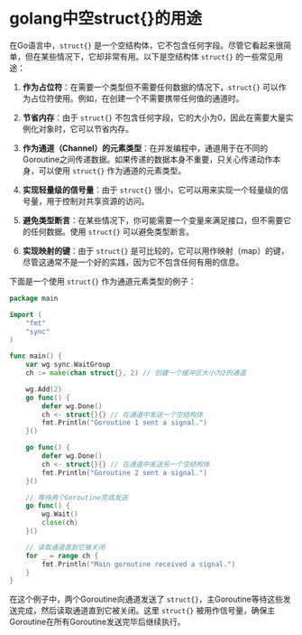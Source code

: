 # golang中空struct{}的用途



在Go语言中，`struct{}` 是一个空结构体，它不包含任何字段。尽管它看起来很简单，但在某些情况下，它却非常有用。以下是空结构体 `struct{}` 的一些常见用途：

1. **作为占位符**：在需要一个类型但不需要任何数据的情况下，`struct{}` 可以作为占位符使用。例如，在创建一个不需要携带任何值的通道时。

2. **节省内存**：由于 `struct{}` 不包含任何字段，它的大小为0，因此在需要大量实例化对象时，它可以节省内存。

3. **作为通道（Channel）的元素类型**：在并发编程中，通道用于在不同的Goroutine之间传递数据。如果传递的数据本身不重要，只关心传递动作本身，可以使用 `struct{}` 作为通道的元素类型。

4. **实现轻量级的信号量**：由于 `struct{}` 很小，它可以用来实现一个轻量级的信号量，用于控制对共享资源的访问。

5. **避免类型断言**：在某些情况下，你可能需要一个变量来满足接口，但不需要它的任何数据。使用 `struct{}` 可以避免类型断言。

6. **实现映射的键**：由于 `struct{}` 是可比较的，它可以用作映射（map）的键，尽管这通常不是一个好的实践，因为它不包含任何有用的信息。

下面是一个使用 `struct{}` 作为通道元素类型的例子：

```go
package main

import (
    "fmt"
    "sync"
)

func main() {
    var wg sync.WaitGroup
    ch := make(chan struct{}, 2) // 创建一个缓冲区大小为2的通道

    wg.Add(2)
    go func() {
        defer wg.Done()
        ch <- struct{}{} // 在通道中发送一个空结构体
        fmt.Println("Goroutine 1 sent a signal.")
    }()

    go func() {
        defer wg.Done()
        ch <- struct{}{} // 在通道中发送另一个空结构体
        fmt.Println("Goroutine 2 sent a signal.")
    }()

    // 等待两个Goroutine完成发送
    go func() {
        wg.Wait()
        close(ch)
    }()

    // 读取通道直到它被关闭
    for _ = range ch {
        fmt.Println("Main goroutine received a signal.")
    }
}
```

在这个例子中，两个Goroutine向通道发送了 `struct{}`，主Goroutine等待这些发送完成，然后读取通道直到它被关闭。这里 `struct{}` 被用作信号量，确保主Goroutine在所有Goroutine发送完毕后继续执行。
